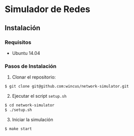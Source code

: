 # Simulador de Redes

## Instalación

### Requisitos
  - Ubuntu 14.04

### Pasos de Instalación
  1. Clonar el repositorio:
```bash
$ git clone git@github.com:wincus/network-simulator.git
```
  2. Ejecutar el script `setup.sh`
```bash
$ cd network-simulator
$ ./setup.sh
```
  3. Iniciar la simulación
```bash
$ make start
```


